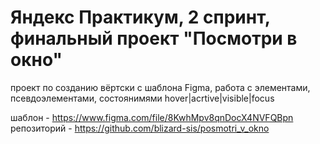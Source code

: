 # Яндекс Практикум, 2 спринт, финальный проект "Посмотри в окно"

проект по созданию вёртски с шаблона Figma, работа с элементами, псевдоэлементами, состоянимями hover|acrtive|visible|focus

шаблон - https://www.figma.com/file/8KwhMpv8qnDocX4NVFQBpn
репозиторий - https://github.com/blizard-sis/posmotri_v_okno
